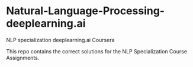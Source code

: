 # Natural-Language-Processing-deeplearning.ai
NLP specialization deeplearning.ai Coursera

This repo contains the correct solutions for the NLP Specialization Course Assignments.
